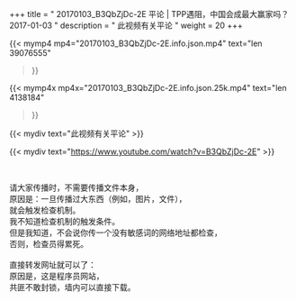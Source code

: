 +++
title = " 20170103_B3QbZjDc-2E 平论 | TPP遇阻，中国会成最大赢家吗？ 2017-01-03 "
description = " 此视频有关平论 "
weight = 20
+++

{{< mymp4 mp4="20170103_B3QbZjDc-2E.info.json.mp4" 
text="len 39076555"
>}}

{{< mymp4x  mp4x="20170103_B3QbZjDc-2E.info.json.25k.mp4"
text="len 4138184"
>}}


{{< mydiv text="此视频有关平论" >}}
<br>

{{< mydiv text="https://www.youtube.com/watch?v=B3QbZjDc-2E" >}}


<br>

请大家传播时，不需要传播文件本身，<br>
原因是：一旦传播过大东西（例如，图片，文件），<br>
就会触发检查机制。<br>
我不知道检查机制的触发条件。<br>
但是我知道，不会说你传一个没有敏感词的网络地址都检查，<br>
否则，检查员得累死。<br><br>
直接转发网址就可以了：<br>
原因是，这是程序员网站，<br>
共匪不敢封锁，墙内可以直接下载。


